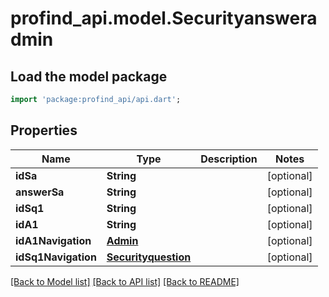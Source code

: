 # profind_api.model.Securityansweradmin

## Load the model package
```dart
import 'package:profind_api/api.dart';
```

## Properties
Name | Type | Description | Notes
------------ | ------------- | ------------- | -------------
**idSa** | **String** |  | [optional] 
**answerSa** | **String** |  | [optional] 
**idSq1** | **String** |  | [optional] 
**idA1** | **String** |  | [optional] 
**idA1Navigation** | [**Admin**](Admin.md) |  | [optional] 
**idSq1Navigation** | [**Securityquestion**](Securityquestion.md) |  | [optional] 

[[Back to Model list]](../README.md#documentation-for-models) [[Back to API list]](../README.md#documentation-for-api-endpoints) [[Back to README]](../README.md)



